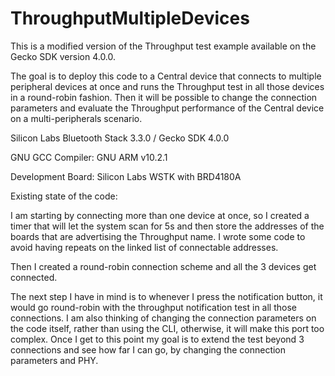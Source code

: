 # ThroughputMultipleDevices

This is a modified version of the Throughput test example available on the Gecko SDK version 4.0.0.

The goal is to deploy this code to a Central device that connects to multiple peripheral devices at once and runs the Throughput test in all those devices in a round-robin fashion. Then it will be possible to change the connection parameters and evaluate the Throughput performance of the Central device on a multi-peripherals scenario.

Silicon Labs Bluetooth Stack 3.3.0 / Gecko SDK 4.0.0

GNU GCC Compiler: GNU ARM v10.2.1

Development Board: Silicon Labs WSTK with BRD4180A

Existing state of the code:

I am starting by connecting more than one device at once, so I created a timer that will let the system scan for 5s and then store the addresses of the boards that are advertising the Throughput name. I wrote some code to avoid having repeats on the linked list of connectable addresses.

Then I created a round-robin connection scheme and all the 3 devices get connected.

The next step I have in mind is to whenever I press the notification button, it would go round-robin with the throughput notification test in all those connections. I am also thinking of changing the connection parameters on the code itself, rather than using the CLI, otherwise, it will make this port too complex. Once I get to this point my goal is to extend the test beyond 3 connections and see how far I can go, by changing the connection parameters and PHY.

